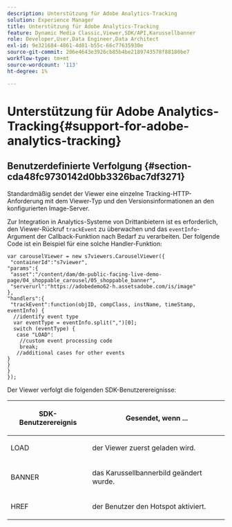 ```yaml
---
description: Unterstützung für Adobe Analytics-Tracking
solution: Experience Manager
title: Unterstützung für Adobe Analytics-Tracking
feature: Dynamic Media Classic,Viewer,SDK/API,Karussellbanner
role: Developer,User,Data Engineer,Data Architect
exl-id: 9e321684-4861-4d81-b55c-66c77635930e
source-git-commit: 206e4643e3926cb85b4be2189743578f88180be7
workflow-type: tm+mt
source-wordcount: '113'
ht-degree: 1%

---
```


# Unterstützung für Adobe Analytics-Tracking{#support-for-adobe-analytics-tracking}

## Benutzerdefinierte Verfolgung {#section-cda48fc9730142d0bb3326bac7df3271}

Standardmäßig sendet der Viewer eine einzelne Tracking-HTTP-Anforderung mit dem Viewer-Typ und den Versionsinformationen an den konfigurierten Image-Server.

Zur Integration in Analytics-Systeme von Drittanbietern ist es erforderlich, den Viewer-Rückruf `trackEvent` zu überwachen und das `eventInfo`-Argument der Callback-Funktion nach Bedarf zu verarbeiten. Der folgende Code ist ein Beispiel für eine solche Handler-Funktion:

```
var carouselViewer = new s7viewers.CarouselViewer({ 
 "containerId":"s7viewer", 
"params":{ 
 "asset":"/content/dam/dm-public-facing-live-demo-page/04_shoppable_carousel/05_shoppable_banner", 
 "serverurl":"https://adobedemo62-h.assetsadobe.com/is/image" 
}, 
"handlers":{ 
 "trackEvent":function(objID, compClass, instName, timeStamp, eventInfo) { 
  //identify event type 
  var eventType = eventInfo.split(",")[0]; 
  switch (eventType) { 
   case "LOAD": 
    //custom event processing code 
    break; 
   //additional cases for other events 
} 
} 
} 
});
```

Der Viewer verfolgt die folgenden SDK-Benutzerereignisse:

<table id="table_5D090E6614974D968E1A93B5727D859C"> 
 <thead> 
  <tr> 
   <th colname="col1" class="entry"> <p>SDK-Benutzerereignis </p> </th> 
   <th colname="col2" class="entry"> <p>Gesendet, wenn ... </p> </th> 
  </tr> 
 </thead>
 <tbody> 
  <tr> 
   <td colname="col1"> <p> <span class="codeph"> LOAD </span> </p> </td> 
   <td colname="col2"> <p>der Viewer zuerst geladen wird. </p> </td> 
  </tr> 
  <tr> 
   <td colname="col1"> <p> <span class="codeph"> BANNER  </span> </p> </td> 
   <td colname="col2"> <p>das Karussellbannerbild geändert wurde. </p> </td> 
  </tr> 
  <tr> 
   <td colname="col1"> <p> <span class="codeph"> HREF </span> </p> </td> 
   <td colname="col2"> <p>der Benutzer den Hotspot aktiviert. </p> </td> 
  </tr> 
 </tbody> 
</table>
